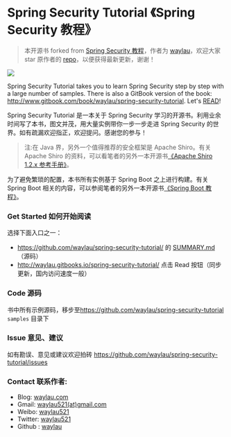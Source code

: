 # Spring Security Tutorial 《Spring Security 教程》

> 本开源书 forked from [Spring Security 教程](https://github.com/waylau/spring-security-tutorial)，作者为 [waylau](https://github.com/waylau)，欢迎大家 star 原作者的 [repo](https://github.com/waylau/spring-security-tutorial)，以便获得最新更新，谢谢！

![](images/spring-security-logo.jpg)
 
Spring Security  Tutorial takes you to learn Spring Security  step by step with a large number of samples. There is also a GitBook version of the book: <http://www.gitbook.com/book/waylau/spring-security-tutorial>.
Let's [READ](SUMMARY.md)!

Spring Security Tutorial 是一本关于 Spring Security 学习的开源书。利用业余时间写了本书，图文并茂，用大量实例带你一步一步走进 Spring Security 的世界。如有疏漏欢迎指正，欢迎提问。感谢您的参与！
 
>注:在 Java 界，另外一个值得推荐的安全框架是 Apache Shiro。有关 Apache Shiro 的资料，可以看笔者的另外一本开源书[《Apache Shiro 1.2.x 参考手册》](https://github.com/waylau/apache-shiro-1.2.x-reference)。

为了避免繁琐的配置，本书所有实例基于 Spring Boot 之上进行构建。有关Spring Boot 相关的内容，可以参阅笔者的另外一本开源书[《Spring Boot 教程》](https://github.com/waylau/spring-boot-tutorial)。

### Get Started 如何开始阅读

选择下面入口之一：

* <https://github.com/waylau/spring-security-tutorial/> 的 [SUMMARY.md](SUMMARY.md)（源码）
* <http://waylau.gitbooks.io/spring-security-tutorial/> 点击 Read 按钮（同步更新，国内访问速度一般）
 
### Code 源码

书中所有示例源码，移步至<https://github.com/waylau/spring-security-tutorial>  `samples` 目录下

### Issue 意见、建议

如有勘误、意见或建议欢迎拍砖 <https://github.com/waylau/spring-security-tutorial/issues>

### Contact 联系作者:

* Blog: [waylau.com](http://waylau.com)
* Gmail: [waylau521(at)gmail.com](mailto:waylau521@gmail.com)
* Weibo: [waylau521](http://weibo.com/waylau521)
* Twitter: [waylau521](https://twitter.com/waylau521)
* Github : [waylau](https://github.com/waylau)
